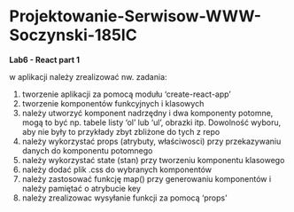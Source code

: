 # Projektowanie-Serwisow-WWW-Soczynski-185IC
 
**Lab6 - React part 1**

w aplikacji należy zrealizować nw. zadania:
1. tworzenie aplikacji za pomocą modułu ‘create-react-app’
2. tworzenie komponentów funkcyjnych i klasowych
3. należy utworzyć komponent nadrzędny i dwa komponenty potomne, mogą to być np. tabele listy ‘ol’ lub ‘ul’, obrazki itp. Dowolność wyboru, aby nie były to przykłady zbyt zbliżone do tych z repo
4. należy wykorzystać props (atrybuty, właściwosci) przy przekazywaniu danych do komponentu potomnego
5. należy wykorzystać state (stan) przy tworzeniu komponentu klasowego
6. należy dodać plik .css do wybranych komponentów
7. należy zastosować funkcję map() przy generowaniu komponentów i należy pamiętać o atrybucie key
8. należy zrealizowac wysyłanie funkcji za pomocą ‘props’

